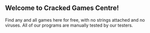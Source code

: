 ## Welcome to Cracked Games Centre!

Find any and all games here for free, with no strings attached and no viruses. All of our programs are manually tested by our testers.
